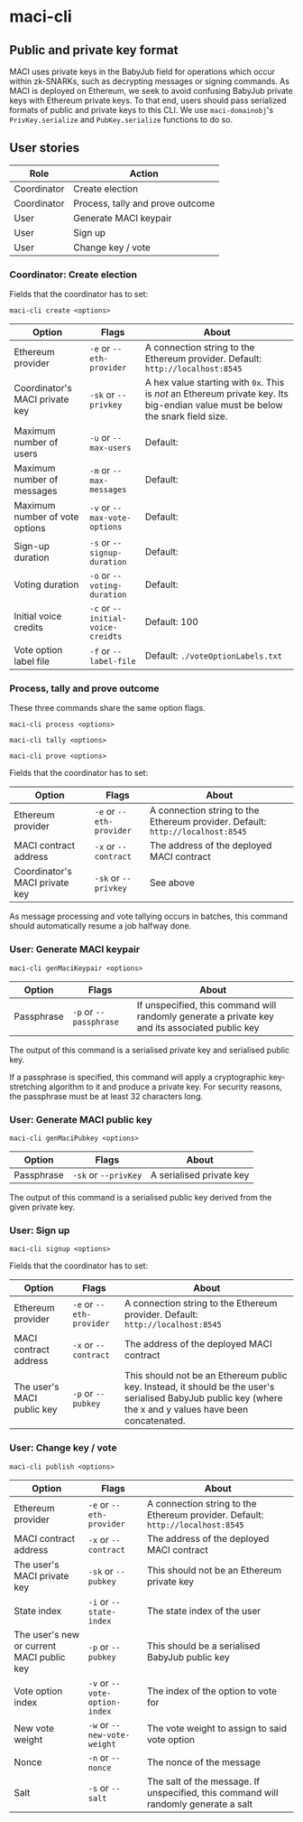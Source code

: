 # maci-cli

## Public and private key format

MACI uses private keys in the BabyJub field for operations which occur within
zk-SNARKs, such as decrypting messages or signing commands. As MACI is deployed
on Ethereum, we seek to avoid confusing BabyJub private keys with Ethereum
private keys. To that end, users should pass serialized formats of public and
private keys to this CLI. We use `maci-domainobj`'s `PrivKey.serialize` and
`PubKey.serialize` functions to do so. 

## User stories

| Role | Action |
|-|-|
| Coordinator | Create election |
| Coordinator | Process, tally and prove outcome |
| User | Generate MACI keypair |
| User | Sign up |
| User | Change key / vote |

### Coordinator: Create election

Fields that the coordinator has to set:

`maci-cli create <options>`

| Option | Flags | About |
|-|-|-|
| Ethereum provider | `-e` or `--eth-provider` | A connection string to the Ethereum provider. Default: `http://localhost:8545` |
| Coordinator's MACI private key | `-sk` or `--privkey` | A hex value starting with `0x`. This is *not* an Ethereum private key. Its big-endian value must be below the snark field size. |
| Maximum number of users | `-u` or `--max-users` | Default: |
| Maximum number of messages | `-m` or `--max-messages` | Default: |
| Maximum number of vote options | `-v` or `--max-vote-options` | Default: |
| Sign-up duration | `-s` or `--signup-duration` | Default: |
| Voting duration | `-o` or `--voting-duration` | Default: |
| Initial voice credits | `-c` or `--initial-voice-creidts` | Default: 100 |
| Vote option label file | `-f` or `--label-file` | Default: `./voteOptionLabels.txt` |

### Process, tally and prove outcome

These three commands share the same option flags.

`maci-cli process <options>`

`maci-cli tally <options>`

`maci-cli prove <options>`

Fields that the coordinator has to set:

| Option | Flags | About |
|-|-|-|
| Ethereum provider | `-e` or `--eth-provider` | A connection string to the Ethereum provider. Default: `http://localhost:8545` |
| MACI contract address | `-x` or `--contract` | The address of the deployed MACI contract |
| Coordinator's MACI private key | `-sk` or `--privkey` | See above |

As message processing and vote tallying occurs in batches, this command should
automatically resume a job halfway done.

### User: Generate MACI keypair

`maci-cli genMaciKeypair <options>`

| Option | Flags | About |
|-|-|-|
| Passphrase | `-p` or `--passphrase` | If unspecified, this command will randomly generate a private key and its associated public key |

The output of this command is a serialised private key and serialised
public key.

If a passphrase is specified, this command will apply a cryptographic
key-stretching algorithm to it and produce a private key. For security
reasons, the passphrase must be at least 32 characters long.

### User: Generate MACI public key

`maci-cli genMaciPubkey <options>`

| Option | Flags | About |
|-|-|-|
| Passphrase | `-sk` or `--privKey` | A serialised private key |

The output of this command is a serialised public key derived from the given private key.

### User: Sign up

`maci-cli signup <options>`

Fields that the coordinator has to set:

| Option | Flags | About |
|-|-|-|
| Ethereum provider | `-e` or `--eth-provider` | A connection string to the Ethereum provider. Default: `http://localhost:8545` |
| MACI contract address | `-x` or `--contract` | The address of the deployed MACI contract |
| The user's MACI public key | `-p` or `--pubkey` | This should not be an Ethereum public key. Instead, it should be the user's serialised BabyJub public key (where the x and y values have been concatenated. |

### User: Change key / vote

`maci-cli publish <options>`

| Option | Flags | About |
|-|-|-|
| Ethereum provider | `-e` or `--eth-provider` | A connection string to the Ethereum provider. Default: `http://localhost:8545` |
| MACI contract address | `-x` or `--contract` | The address of the deployed MACI contract |
| The user's MACI private key | `-sk` or `--pubkey` | This should not be an Ethereum private key |
| State index | `-i` or `--state-index` | The state index of the user |
| The user's new or current MACI public key | `-p` or `--pubkey` | This should be a serialised BabyJub public key |
| Vote option index | `-v` or `--vote-option-index` | The index of the option to vote for |
| New vote weight | `-w` or `--new-vote-weight` | The vote weight to assign to said vote option |
| Nonce | `-n` or `--nonce` | The nonce of the message |
| Salt | `-s` or `--salt` | The salt of the message. If unspecified, this command will randomly generate a salt |
